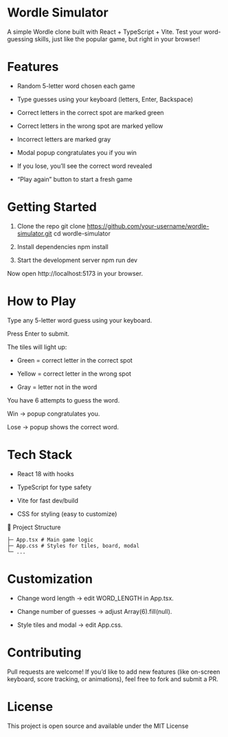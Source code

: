 # Wordle Simulator

A simple Wordle clone built with React + TypeScript + Vite.
Test your word-guessing skills, just like the popular game, but right in your browser!

# Features

- Random 5-letter word chosen each game

- Type guesses using your keyboard (letters, Enter, Backspace)

- Correct letters in the correct spot are marked green

- Correct letters in the wrong spot are marked yellow

- Incorrect letters are marked gray

- Modal popup congratulates you if you win

- If you lose, you’ll see the correct word revealed

- “Play again” button to start a fresh game

# Getting Started

1. Clone the repo
   git clone https://github.com/your-username/wordle-simulator.git
   cd wordle-simulator

2. Install dependencies
   npm install

3. Start the development server
   npm run dev

Now open http://localhost:5173
in your browser.

# How to Play

Type any 5-letter word guess using your keyboard.

Press Enter to submit.

The tiles will light up:

- Green = correct letter in the correct spot

- Yellow = correct letter in the wrong spot

- Gray = letter not in the word

You have 6 attempts to guess the word.

Win →  popup congratulates you.

Lose →  popup shows the correct word.

# Tech Stack

- React 18 with hooks

- TypeScript for type safety

- Vite for fast dev/build

- CSS for styling (easy to customize)

📂 Project Structure
```src/
├─ App.tsx # Main game logic
├─ App.css # Styles for tiles, board, modal
└─ ...
```

# Customization

- Change word length → edit WORD_LENGTH in App.tsx.

- Change number of guesses → adjust Array(6).fill(null).

- Style tiles and modal → edit App.css.

# Contributing

Pull requests are welcome! If you’d like to add new features (like on-screen keyboard, score tracking, or animations), feel free to fork and submit a PR.

# License

This project is open source and available under the MIT License
